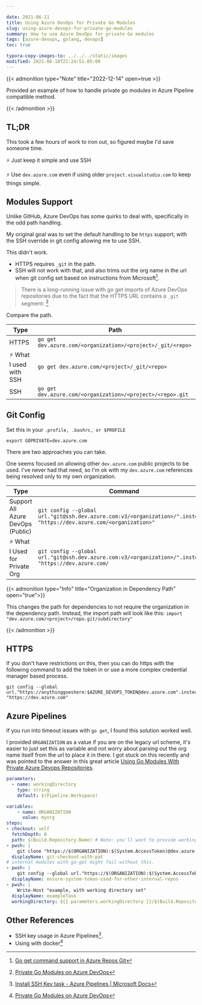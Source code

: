 ```yaml
---

date: 2021-06-11
title: Using Azure DevOps for Private Go Modules
slug: using-azure-devops-for-private-go-modules
summary: How to use Azure DevOps for private Go modules
tags: [azure-devops, golang, devops]
toc: true

typora-copy-images-to: ../../../static/images
modified: 2021-06-18T22:24:51-05:00
---
```


{{< admonition type="Note" title="2022-12-14" open=true >}}

Provided an example of how to handle private go modules in Azure Pipeline compatible method.

{{< /admonition >}}

## TL;DR

This took a few hours of work to iron out, so figured maybe I'd save someone time.

:zap: Just keep it simple and use SSH

:zap: Use `dev.azure.com` even if using older `project.visualstudio.com` to keep things simple.

## Modules Support

Unlike GitHub, Azure DevOps has some quirks to deal with, specifically in the odd path handling.

My original goal was to set the default handling to be `https` support, with the SSH override in git config allowing me to use SSH.

This didn't work.

- HTTPS requires `_git`  in the path.
- SSH will not work with that, and also trims out the org name in the url when git config set based on instructions from Microsoft[^azdos-docs].

> There is a long-running issue with go get imports of Azure DevOps repositories due to the fact that the HTTPS URL contains a `_git` segment:
[^private-go-mod-support]

Compare the path.

| Type                   | Path                                                        |
| ---------------------- | ----------------------------------------------------------- |
| HTTPS                    | `go get dev.azure.com/<organization>/<project>/_git/<repo>` |
| :zap: What I used with SSH | `go get dev.azure.com/<project>/_git/<repo>`                |
| SSH                  | `go get dev.azure.com/<organization>/<project>/<repo>.git`  |

## Git Config

Set this in your `.profile, .bashrc, or $PROFILE`

```shell
export GOPRIVATE=dev.azure.com
```

There are two approaches you can take.

One seems focused on allowing other `dev.azure.com` public projects to be used.
I've never had that need, so I'm ok with my `dev.azure.com` references being resolved only to my own organization.

| Type                              | Command                                                                                                               | GitConfig                                                                                      |
| --------------------------------- | --------------------------------------------------------------------------------------------------------------------- | ---------------------------------------------------------------------------------------------- |
| Support All Azure DevOps (Public) | `git config --global url."git@ssh.dev.azure.com:v3/<organization>/".insteadOf "https://dev.azure.com/<organization>"` | `[url "git@ssh.dev.azure.com:v3"]<br/>`<br><br>`insteadOf = https://dev.azure.com`            |
| :zap: What I Used for  Private Org    | `git config --global url."git@ssh.dev.azure.com:v3/<organization>/".insteadOf "https://dev.azure.com/`                | `[url "git@ssh.dev.azure.com:v3/<organization>/"]`<br><br>`insteadOf = https://dev.azure.com/` |

{{< admonition type="Info" title="Organization in Dependency Path" open="true">}}

This changes the path for dependencies to not require the organization in the dependency path.
Instead, the import path will look like this: `import "dev.azure.com/<project>/repo.git/subdirectory"`

{{< /admonition >}}

## HTTPS

If you don't have restrictions on this, then you can do https with the following command to add the token in or use a more complex credential manager based process.

```shell
git config --global url."https://anythinggoeshere:$AZURE_DEVOPS_TOKEN@dev.azure.com".insteadOf "https://dev.azure.com"
```

## Azure Pipelines

If you run into timeout issues with `go get`, I found this solution worked well.

I provided `ORGANIZATION` as a value if you are on the legacy url scheme, it's easier to just set this as variable and not worry about parsing out the org name itself from the url to place it in there.
I got stuck on this recently and was pointed to the answer in this great article [Using Go Modules With Private Azure Devops Repositories](https://seb-nyberg.medium.com/using-go-modules-with-private-azure-devops-repositories-4664b621f782).

```yaml
parameters:
  - name: workingDirectory
    type: string
    default: $(Pipeline.Workspace)

variables:
    - name: ORGANIZATION
      value: myorg
steps:
- checkout: self
  fetchDepth: 0
  path: $(Build.Repository.Name) # Note: you'll want to provide workingdirectory inputs for tasks if you have multi-repo checkout going on.
- pwsh: |
    git clone "https://$(ORGANIZATION):$(System.AccessToken)@dev.azure.com/$(ORGANIZATION)/$(System.TeamProject)/_git/$(Build.Repository.Name)"
  displayName: git-checkout-with-pat
# internal modules with go-get might fail without this.
- pwsh: |
    git config --global url."https://$(ORGANIZATION):$(System.AccessToken)@dev.azure.com".insteadOf "https://dev.azure.com"
  displayName: ensure-system-token-used-for-other-internal-repos
- pwsh: |
    Write-Host "example, with working directory set"
  displayName: exampleTask
  workingDirectory: ${{ parameters.workingDirectory }}/$(Build.Repository.Name)
```

## Other References

- SSH key usage in Azure Pipelines[^ssh-task].
- Using with docker[^private-go-mod-support]

[^azdos-docs]: [Go get command support in Azure Repos Git](https://docs.microsoft.com/en-us/azure/devops/repos/git/go-get)
[^private-go-mod-support]: [Private Go Modules on Azure DevOps](https://seb-nyberg.medium.com/using-go-modules-with-private-azure-devops-repositories-4664b621f782)
[^ssh-task]: [Install SSH Key task - Azure Pipelines | Microsoft Docs](https://docs.microsoft.com/en-us/azure/devops/pipelines/tasks/utility/install-ssh-key)
